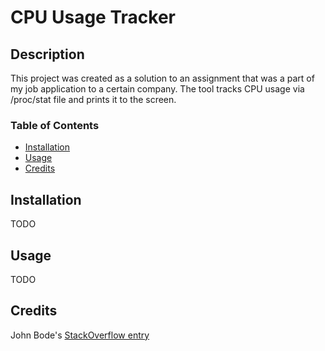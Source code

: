 # CPU Usage Tracker

## Description
This project was created as a solution to an assignment that was a part of my job application to a certain company.
The tool tracks CPU usage via /proc/stat file and prints it to the screen.

### Table of Contents
- [Installation](#installation)
- [Usage](#usage)
- [Credits](#credits)

## Installation
TODO

## Usage
TODO

## Credits
John Bode's [StackOverflow entry](https://stackoverflow.com/a/39048290)
